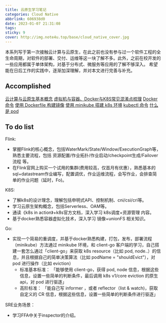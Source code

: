 ```yaml
---
title: 云原生学习笔记
categories: Cloud Native
abbrlink: 606938d0
date: 2023-01-07 21:31:08
tags:
sticky: 9
cover: http://img.note4u.top/base/cloud_native_cover.jpg
---
```


本系列写于第一次接触云计算与云原生，在此之前也没有参与过一个软件工程的全生命周期，对软件的部署、交付、运维等这一块了解不多。此外，之前在校开发的一些应用都属于单体架构，对基于分布式、微服务等应用的了解不够深入。
希望能在日后工作的实践中，逐渐加深理解，并对本文进行完善与补充。

## Accomplished

[云计算与云原生基本概念](http://note4u.top/post/6328194b.html)
[虚拟机与容器、Docker与K8S常见混淆点梳理](http://note4u.top/post/757d0b1c.html)
[Docker 命令](http://note4u.top/post/f0295783.html)
[使用 Dockerfile 构建镜像](http://note4u.top/post/78184262.html)
[使用 minikube 搭建 k8s 环境](http://note4u.top/post/bcb946aa.html)
[kubectl 命令]()
[什么是 pod]()

## To do list
Flink:  
- 掌握Flink的核心概念，包括WaterMark/State/Window/ExecutionGraph等，熟悉主要流程，包括 资源配置/作业拓扑/作业启动/checkpoint生成/Failover流程 等。
- 在Flink官网上购买一个试用的集群(费用较高，仅首月有优惠），熟悉基本的sql+datastream作业编写，配置调优，作业运维流程，会写作业，会排查简单的作业问题（延时，Fo)。
  
K8S:
- 了解k8s的设计理念，理解包括申明式API、控制机制、cni/csi/cri等。
- 学习云原生架构概念，包括Serverless、OAM等。
- 通读《k8s in action》+k8s官方文档，深入学习 k8s调度+资源管理 内容。
- 基于docker熟悉容器虚拟化技术，深入学习 镜像+unionFS 相关知识。

Go:
- 实现一个简易的重调度，并基于docker熟悉构建，打包，发布，部署流程（minikube）方法通过 minikube 环境，和 client-go 客户端的学习，自己搭建一套怎么通过「client-go」来获取 k8s resource（比如 pod, node..）的信息，并且根据自己的简单决策算法（比如 podName = "shouldEvict"），对 pod 进行操作（比如 eviction） 
  - 标准基本标准： 「能够使用 client-go，获得 pod, node 信息，根据这些信息，设置一些简单的判断条件，最后调用 k8s v1/core eviction 的原生 api，对 pod 进行驱逐」
  - 高阶标准： 「能自己写 informer ，或者 reflector（list & watch)，获取 自定义的 CR 信息，根据这些信息，设置一些简单的判断条件进行驱逐」

SRE业务场景：
- 学习FFA中关于inspector的介绍。